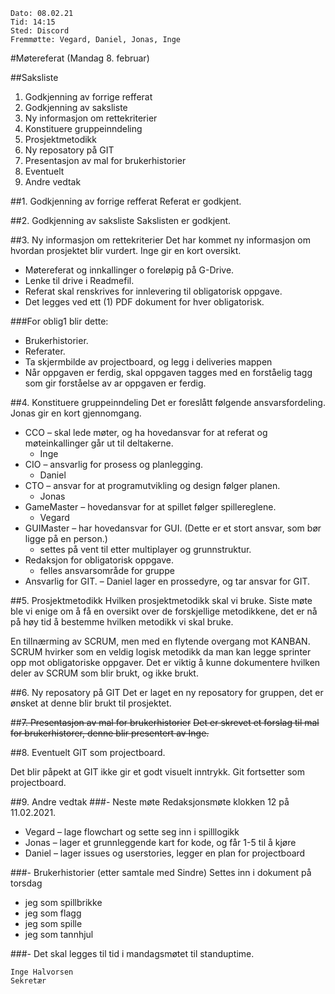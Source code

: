     Dato: 08.02.21
    Tid: 14:15
    Sted: Discord
    Fremmøtte: Vegard, Daniel, Jonas, Inge
    
#Møtereferat (Mandag 8. februar)

##Saksliste
1. Godkjenning av forrige refferat
2. Godkjenning av saksliste
3. Ny informasjon om rettekriterier
4. Konstituere gruppeinndeling
5. Prosjektmetodikk
6. Ny reposatory på GIT
7. Presentasjon av mal for brukerhistorier
8. Eventuelt
9. Andre vedtak

##1. Godkjenning av forrige refferat
Referat er godkjent.

##2. Godkjenning av saksliste
Sakslisten er godkjent.

##3. Ny informasjon om rettekriterier
Det har kommet ny informasjon om hvordan prosjektet blir vurdert. Inge gir en kort oversikt.
- Møtereferat og innkallinger o foreløpig på G-Drive.
- Lenke til drive i Readmefil.
- Referat skal renskrives for innlevering til obligatorisk oppgave.
- Det legges ved ett (1) PDF dokument for hver obligatorisk.

###For oblig1 blir dette:
- Brukerhistorier.
- Referater.
- Ta skjermbilde av projectboard, og legg i deliveries mappen
- Når oppgaven er ferdig, skal oppgaven tagges med en forståelig tagg som gir forståelse av ar
oppgaven er ferdig.

##4. Konstituere gruppeinndeling
Det er foreslått følgende ansvarsfordeling. Jonas gir en kort gjennomgang.

- CCO – skal lede møter, og ha hovedansvar for at referat og møteinkallinger går ut til
deltakerne. 
    - Inge
- CIO – ansvarlig for prosess og planlegging. 
    - Daniel
- CTO – ansvar for at programutvikling og design følger planen. 
    - Jonas
- GameMaster – hovedansvar for at spillet følger spillereglene. 
    - Vegard
- GUIMaster – har hovedansvar for GUI. (Dette er et stort ansvar, som bør ligge på en
person.) 
    - settes på vent til etter multiplayer og grunnstruktur.
- Redaksjon for obligatorisk oppgave.
    - felles ansvarsområde for gruppe
- Ansvarlig for GIT.
    – Daniel lager en prossedyre, og tar ansvar for GIT.

##5. Prosjektmetodikk
Hvilken prosjektmetodikk skal vi bruke. Siste møte ble vi enige om å få en oversikt over de
forskjellige metodikkene, det er nå på høy tid å bestemme hvilken metodikk vi skal bruke.

En tillnærming av SCRUM, men med en flytende overgang mot KANBAN. SCRUM hvirker som
en veldig logisk metodikk da man kan legge sprinter opp mot obligatoriske oppgaver. Det er viktig
å kunne dokumentere hvilken deler av SCRUM som blir brukt, og ikke brukt.

##6. Ny reposatory på GIT
Det er laget en ny reposatory for gruppen, det er ønsket at denne blir brukt til prosjektet.

##~~7. Presentasjon av mal for brukerhistorier~~
~~Det er skrevet et forslag til mal for brukerhistorer, denne blir presentert av Inge.~~

##8. Eventuelt
GIT som projectboard.

Det blir påpekt at GIT ikke gir et godt visuelt inntrykk. Git fortsetter som projectboard.

##9. Andre vedtak
###- Neste møte
Redaksjonsmøte klokken 12 på 11.02.2021.

- Vegard – lage flowchart og sette seg inn i spilllogikk
- Jonas – lager et grunnleggende kart for kode, og får 1-5 til å kjøre
- Daniel – lager issues og userstories, legger en plan for projectboard
    
###- Brukerhistorier (etter samtale med Sindre)
Settes inn i dokument på torsdag
- jeg som spillbrikke
- jeg som flagg
- jeg som spille
- jeg som tannhjul

###- Det skal legges til tid i mandagsmøtet til standuptime.

    Inge Halvorsen
    Sekretær